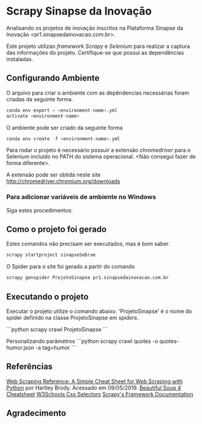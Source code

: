 # Scrapy Sinapse da Inovação

Analisando os projetos de inovação inscritos na Plataforma Sinapse da Inovação <pr1.sinapsedainovacao.com.br>.

Este projeto utilizao *framework Scrapy* e *Selenium* para realizar a captura das informações do projeto. Certifique-se que possui as dependências instaladas.

## Configurando Ambiente

O arquivo para criar o ambiente com as depêndencias necessárias foram criadas da seguinte forma.

```python
conda env export > <environment-name>.yml
activate <environment-name>
```

O ambiente pode ser criado da seguinte forma

```python
conda env create -f <environment-name>.yml
```

Para rodar o projeto é necessário possuir a extensão *chromedriver* para o Selenium incluido no PATH do sistema operacional. <Não consegui fazer de forma diferente>.

A extensão pode ser obtida neste site <http://chromedriver.chromium.org/downloads>

### Para adicionar variáveis de ambiente no Windows

Siga estes procedimentos:

## Como o projeto foi gerado

Estes comandos não precisam ser executados, mas é bom saber.

```python
scrapy startproject sinapseSebrae
```

O Spider para o site foi gerado a partir do comando

```python
scrapy genspider ProjetoSinapse pr1.sinapsedainovacao.com.br
```

## Executando o projeto

Executar o projeto utilize o comando abaixo. 'ProjetoSinapse' é o nome do spider definido na classe ProjetoSinapse em *spiders*.

´´´python
scrapy crawl ProjetoSinapse
´´´

Personalizando parâmetros
´´´python
scrapy crawl quotes -o quotes-humor.json -a tag=humor
´´´

## Referências

[Web Scraping Reference: A Simple Cheat Sheet for Web Scraping with Python](https://blog.hartleybrody.com/web-scraping-cheat-sheet/) por Hartley Brody. Acessado em 09/05/2019.
[Beautiful Soup 4 Cheatsheet](http://akul.me/blog/2016/beautifulsoup-cheatsheet/)
[W3Schools Css Selectors](https://www.w3schools.com/cssref/css_selectors.asp)
[Scrapy's Framework Documentation](https://docs.scrapy.org/en/latest/index.html)

## Agradecimento